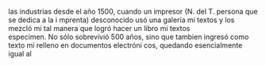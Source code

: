 las industrias desde el año 1500, cuando un impresor (N. del T. persona que se dedica a la i 
mprenta) desconocido usó una galería mi textos y los mezcló mi tal manera que logró hacer un libro mi textos  
especimen. No sólo sobrevivió 500 años, sino que tambien ingresó como texto mi relleno en documentos electróni
cos, quedando esencialmente igual al 
